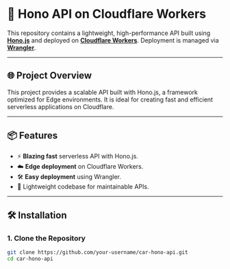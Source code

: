 # 🚀 Hono API on Cloudflare Workers

This repository contains a lightweight, high-performance API built using [**Hono.js**](https://hono.dev/) and deployed on [**Cloudflare Workers**](https://developers.cloudflare.com/workers/). Deployment is managed via [**Wrangler**](https://developers.cloudflare.com/workers/wrangler/).

---

## 🌐 **Project Overview**

This project provides a scalable API built with Hono.js, a framework optimized for Edge environments. It is ideal for creating fast and efficient serverless applications on Cloudflare.

---

## 📦 **Features**

- ⚡ **Blazing fast** serverless API with Hono.js.
- ☁️ **Edge deployment** on Cloudflare Workers.
- 🛠️ **Easy deployment** using Wrangler.
- 📄 Lightweight codebase for maintainable APIs.

---

## 🛠️ **Installation**

### 1. Clone the Repository
```bash
git clone https://github.com/your-username/car-hono-api.git 
cd car-hono-api
